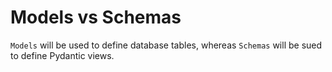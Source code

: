 # Models vs Schemas
`Models` will be used to define database tables, whereas `Schemas` will be sued to define Pydantic views.
